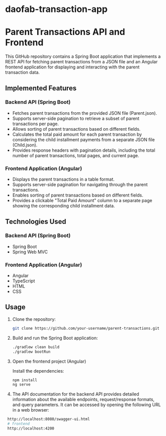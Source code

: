 # daofab-transaction-app
# Parent Transactions API and Frontend

This GitHub repository contains a Spring Boot application that implements a REST API for fetching parent transactions from a JSON file and an Angular frontend application for displaying and interacting with the parent transaction data.

## Implemented Features

### Backend API (Spring Boot)

- Fetches parent transactions from the provided JSON file (Parent.json).
- Supports server-side pagination to retrieve a subset of parent transactions per page.
- Allows sorting of parent transactions based on different fields.
- Calculates the total paid amount for each parent transaction by considering the child installment payments from a separate JSON file (Child.json).
- Provides response headers with pagination details, including the total number of parent transactions, total pages, and current page.

### Frontend Application (Angular)

- Displays the parent transactions in a table format.
- Supports server-side pagination for navigating through the parent transactions.
- Enables sorting of parent transactions based on different fields.
- Provides a clickable "Total Paid Amount" column to a separate page showing the corresponding child installment data.

## Technologies Used

### Backend API (Spring Boot)

- Spring Boot
- Spring Web MVC

### Frontend Application (Angular)

- Angular
- TypeScript
- HTML
- CSS

## Usage

1. Clone the repository:

   ```bash
   git clone https://github.com/your-username/parent-transactions.git

2. Build and run the Spring Boot application:
   
   ```bash
   ./gradlew clean build
   ./gradlew bootRun

3. Open the frontend project (Angular)

   Install the dependencies:

   ```bash
   npm install
   ng serve

4.  The API documentation for the backend API provides detailed information about the available endpoints, request/response formats, and query parameters. It can be accessed by opening the following URL in a web browser:

  ```bash
   http://localhost:8080/swagger-ui.html
   # frontend
   http://localhost:4200
